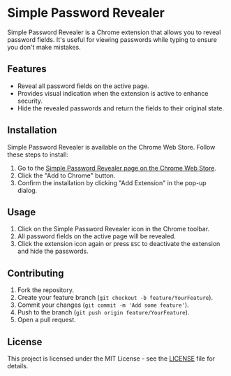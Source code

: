 # Simple Password Revealer

Simple Password Revealer is a Chrome extension that allows you to reveal password fields. It's useful for viewing passwords while typing to ensure you don't make mistakes.

## Features

- Reveal all password fields on the active page.
- Provides visual indication when the extension is active to enhance security.
- Hide the revealed passwords and return the fields to their original state.

## Installation

Simple Password Revealer is available on the Chrome Web Store. Follow these steps to install:

1. Go to the [Simple Password Revealer page on the Chrome Web Store](https://chromewebstore.google.com/detail/hieomlbkejigpeednmadimpdhaelbdnl).
2. Click the "Add to Chrome" button.
3. Confirm the installation by clicking "Add Extension" in the pop-up dialog.

## Usage

1. Click on the Simple Password Revealer icon in the Chrome toolbar.
2. All password fields on the active page will be revealed.
3. Click the extension icon again or press `ESC` to deactivate the extension and hide the passwords.

## Contributing

1. Fork the repository.
2. Create your feature branch (`git checkout -b feature/YourFeature`).
3. Commit your changes (`git commit -m 'Add some feature'`).
4. Push to the branch (`git push origin feature/YourFeature`).
5. Open a pull request.

## License

This project is licensed under the MIT License - see the [LICENSE](LICENSE) file for details.
